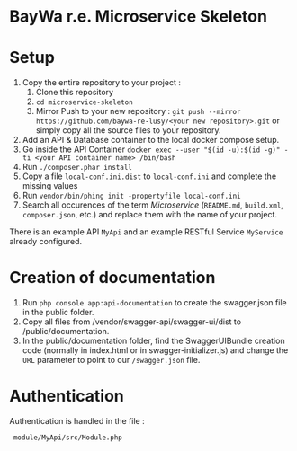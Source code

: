 BayWa r.e. Microservice Skeleton
================================

# Setup

1. Copy the entire repository to your project :
   1. Clone this repository
   2. `cd microservice-skeleton`
   3. Mirror Push to your new repository : `git push --mirror https://github.com/baywa-re-lusy/<your new repository>.git` or simply copy all the source files to your repository.
2. Add an API & Database container to the local docker compose setup.
3. Go inside the API Container `docker exec --user "$(id -u):$(id -g)" -ti <your API container name> /bin/bash`
4. Run `./composer.phar install`
5. Copy a file `local-conf.ini.dist` to `local-conf.ini` and complete the missing values
6. Run `vendor/bin/phing init -propertyfile local-conf.ini`
7. Search all occurences of the term *Microservice* (`README.md`, `build.xml`, `composer.json`, etc.) and replace them with the name of your project.

There is an example API `MyApi` and an example RESTful Service `MyService` already configured.

# Creation of documentation
1. Run `php console app:api-documentation` to create the swagger.json file in the public folder.
2. Copy all files from /vendor/swagger-api/swagger-ui/dist to /public/documentation.
3. In the public/documentation folder, find the SwaggerUIBundle creation code (normally in index.html or in swagger-initializer.js) and change the `URL` parameter to point to our `/swagger.json` file.

# Authentication

Authentication is handled in the file :
```
 module/MyApi/src/Module.php
```
